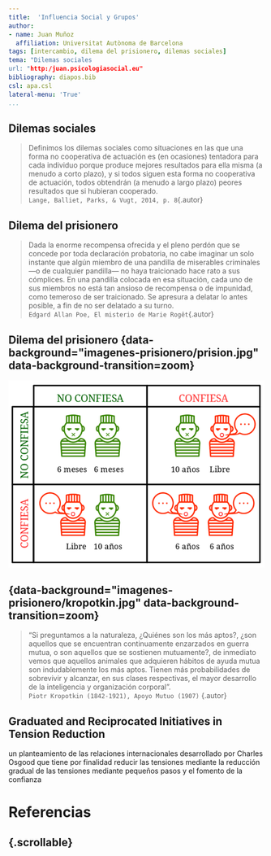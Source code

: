 ```yaml
---
title:  'Influencia Social y Grupos'
author:
- name: Juan Muñoz
  affiliation: Universitat Autònoma de Barcelona
tags: [intercambio, dilema del prisionero, dilemas sociales]
tema: "Dilemas sociales
url: "http:/juan.psicologiasocial.eu"
bibliography: diapos.bib
csl: apa.csl
lateral-menu: 'True'
...
```


## Dilemas sociales

>Definimos los dilemas sociales como situaciones en las que una forma no cooperativa de actuación es (en ocasiones) tentadora para cada individuo porque produce mejores resultados para ella misma (a menudo a corto plazo), y si todos siguen esta forma no cooperativa de actuación, todos obtendrán (a menudo a largo plazo) peores resultados que si hubieran cooperado.\
`Lange, Balliet, Parks, & Vugt, 2014, p. 8`{.autor}

## Dilema del prisionero
>Dada la enorme recompensa ofrecida y el pleno perdón que se concede por toda declaración probatoria, no cabe imaginar un solo instante que algún miembro de una pandilla de miserables criminales —o de cualquier pandilla— no haya traicionado hace rato a sus cómplices. En una pandilla colocada en esa situación, cada uno de sus miembros no está tan ansioso de recompensa o de impunidad, como temeroso de ser traicionado. Se apresura a delatar lo antes posible, a fin de no ser delatado a su turno. \
`Edgard Allan Poe, El misterio de Marie Rogêt`{.autor}

## Dilema del prisionero {data-background="imagenes-prisionero/prision.jpg" data-background-transition=zoom}
![](imagenes-prisionero/DilemaDelPrisionero.png)

## {data-background="imagenes-prisionero/kropotkin.jpg" data-background-transition=zoom}

>“Si preguntamos a la naturaleza, ¿Quiénes son los más aptos?, ¿son aquellos que se encuentran continuamente enzarzados en guerra mutua, o son aquellos que se sostienen mutuamente?, de inmediato vemos que aquellos animales que adquieren hábitos de ayuda mutua son indudablemente los más aptos. Tienen más probabilidades de sobrevivir y alcanzar, en sus clases respectivas, el mayor desarrollo de la inteligencia y organización corporal”.\
`Piotr Kropotkin (1842-1921), Apoyo Mutuo (1907)` {.autor}

## Graduated and Reciprocated Initiatives in Tension Reduction

un planteamiento de las relaciones internacionales desarrollado por Charles Osgood que tiene por finalidad reducir las tensiones mediante la reducción gradual de las tensiones mediante pequeños pasos y el fomento de la confianza

# Referencias

## {.scrollable}
